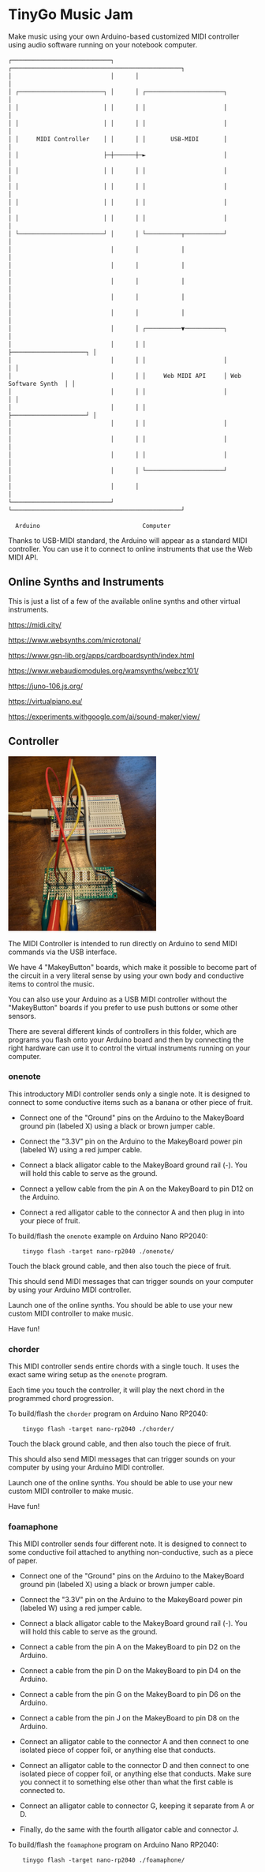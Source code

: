 # TinyGo Music Jam

Make music using your own Arduino-based customized MIDI controller using audio software running on your notebook computer.

```
┌────────────────────────────┐      ┌────────────────────────────────────────────────┐
│                            │      │                                                │
│ ┌────────────────────────┐ │      │ ┌──────────────────────┐                       │
│ │                        │ │      │ │                      │                       │
│ │                        │ │      │ │                      │                       │
│ │     MIDI Controller    │ │      │ │       USB-MIDI       │                       │
│ │                        ├─┼──────┼─►                      │                       │
│ │                        │ │      │ │                      │                       │
│ │                        │ │      │ │                      │                       │
│ │                        │ │      │ │                      │                       │
│ │                        │ │      │ │                      │                       │
│ └────────────────────────┘ │      │ └──────────┬───────────┘                       │
│                            │      │            │                                   │
│                            │      │            │                                   │
│                            │      │            │                                   │
│                            │      │            │                                   │
│                            │      │            │                                   │
│                            │      │ ┌──────────▼───────────┐                       │
│                            │      │ │                      ├─────────────────────┐ │
│                            │      │ │                      │                     │ │
│                            │      │ │     Web MIDI API     │ Web Software Synth  │ │
│                            │      │ │                      │                     │ │
│                            │      │ │                      ├─────────────────────┘ │
│                            │      │ │                      │                       │
│                            │      │ │                      │                       │
│                            │      │ │                      │                       │
│                            │      │ └──────────────────────┘                       │
│                            │      │                                                │
└────────────────────────────┘      └────────────────────────────────────────────────┘

  Arduino                             Computer

```

Thanks to USB-MIDI standard, the Arduino will appear as a standard MIDI controller. You can use it to connect to online instruments that use the Web MIDI API.


## Online Synths and Instruments

This is just a list of a few of the available online synths and other virtual instruments.

https://midi.city/

https://www.websynths.com/microtonal/

https://www.gsn-lib.org/apps/cardboardsynth/index.html

https://www.webaudiomodules.org/wamsynths/webcz101/

https://juno-106.js.org/

https://virtualpiano.eu/

https://experiments.withgoogle.com/ai/sound-maker/view/

## Controller

![MakeyBoard](../images/makeyboard.jpg)

The MIDI Controller is intended to run directly on Arduino to send MIDI commands via the USB interface.

We have 4 "MakeyButton" boards, which make it possible to become part of the circuit in a very literal sense by using your own body and conductive items to control the music.

You can also use your Arduino as a USB MIDI controller without the "MakeyButton" boards if you prefer to use push buttons or some other sensors.

There are several different kinds of controllers in this folder, which are programs you flash onto your Arduino board and then by connecting the right hardware can use it to control the virtual instruments running on your computer.

### onenote

This introductory MIDI controller sends only a single note. It is designed to connect to some conductive items such as a banana or other piece of fruit.

- Connect one of the "Ground" pins on the Arduino to the MakeyBoard ground pin (labeled X) using a black or brown jumper cable.

- Connect the "3.3V" pin on the Arduino to the MakeyBoard power pin (labeled W) using a red jumper cable.

- Connect a black alligator cable to the MakeyBoard ground rail (-). You will hold this cable to serve as the ground.

- Connect a yellow cable from the pin A on the MakeyBoard to pin D12 on the Arduino.

- Connect a red alligator cable to the connector A and then plug in into your piece of fruit.

To build/flash the `onenote` example on Arduino Nano RP2040:

        tinygo flash -target nano-rp2040 ./onenote/

Touch the black ground cable, and then also touch the piece of fruit.

This should send MIDI messages that can trigger sounds on your computer by using your Arduino MIDI controller.

Launch one of the online synths. You should be able to use your new custom MIDI controller to make music.

Have fun!

### chorder

This MIDI controller sends entire chords with a single touch. It uses the exact same wiring setup as the `onenote` program.

Each time you touch the controller, it will play the next chord in the programmed chord progression.

To build/flash the `chorder` program on Arduino Nano RP2040:

        tinygo flash -target nano-rp2040 ./chorder/

Touch the black ground cable, and then also touch the piece of fruit.

This should also send MIDI messages that can trigger sounds on your computer by using your Arduino MIDI controller.

Launch one of the online synths. You should be able to use your new custom MIDI controller to make music.

Have fun!

### foamaphone

This MIDI controller sends four different note. It is designed to connect to some conductive foil attached to anything non-conductive, such as a piece of paper.

- Connect one of the "Ground" pins on the Arduino to the MakeyBoard ground pin (labeled X) using a black or brown jumper cable.

- Connect the "3.3V" pin on the Arduino to the MakeyBoard power pin (labeled W) using a red jumper cable.

- Connect a black alligator cable to the MakeyBoard ground rail (-). You will hold this cable to serve as the ground.

- Connect a cable from the pin A on the MakeyBoard to pin D2 on the Arduino.

- Connect a cable from the pin D on the MakeyBoard to pin D4 on the Arduino.

- Connect a cable from the pin G on the MakeyBoard to pin D6 on the Arduino.

- Connect a cable from the pin J on the MakeyBoard to pin D8 on the Arduino.

- Connect an alligator cable to the connector A and then connect to one isolated piece of copper foil, or anything else that conducts.

- Connect an alligator cable to the connector D and then connect to one isolated piece of copper foil, or anything else that conducts. Make sure you connect it to something else other than what the first cable is connected to.

- Connect an alligator cable to connector G, keeping it separate from A or D.

- Finally, do the same with the fourth alligator cable and connector J.

To build/flash the `foamaphone` program on Arduino Nano RP2040:

        tinygo flash -target nano-rp2040 ./foamaphone/
